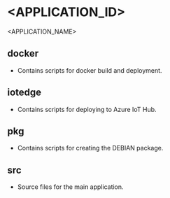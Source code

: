 # <APPLICATION_ID>
<APPLICATION_NAME>

## docker
- Contains scripts for docker build and deployment.

## iotedge
- Contains scripts for deploying to Azure IoT Hub.

## pkg
- Contains scripts for creating the DEBIAN package.

## src
- Source files for the main application.
